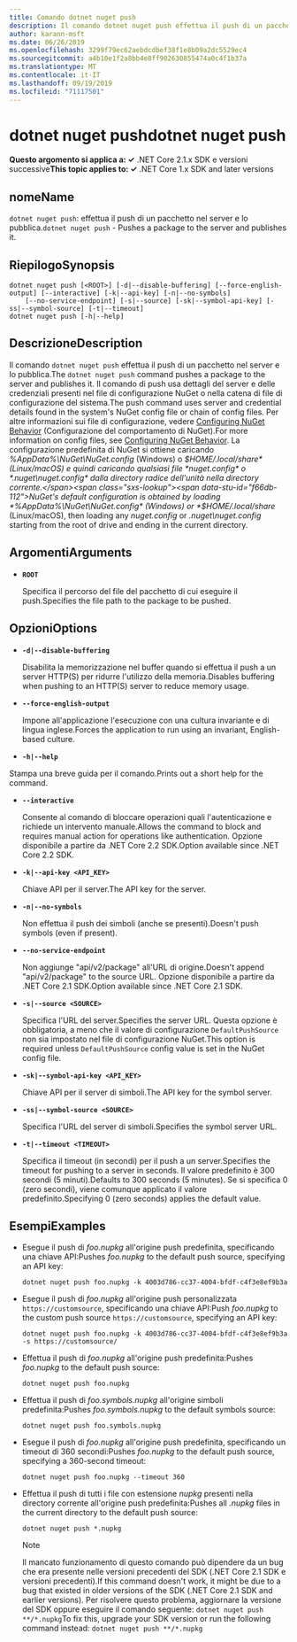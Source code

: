 ```yaml
---
title: Comando dotnet nuget push
description: Il comando dotnet nuget push effettua il push di un pacchetto nel server e lo pubblica.
author: karann-msft
ms.date: 06/26/2019
ms.openlocfilehash: 3299f79ec62aebdcdbef38f1e8b09a2dc5529ec4
ms.sourcegitcommit: a4b10e1f2a8bb4e8ff902630855474a0c4f1b37a
ms.translationtype: MT
ms.contentlocale: it-IT
ms.lasthandoff: 09/19/2019
ms.locfileid: "71117501"
---
```

# <a name="dotnet-nuget-push"></a><span data-ttu-id="f66db-103">dotnet nuget push</span><span class="sxs-lookup"><span data-stu-id="f66db-103">dotnet nuget push</span></span>

<span data-ttu-id="f66db-104">**Questo argomento si applica a: ✓** .NET Core 2.1.x SDK e versioni successive</span><span class="sxs-lookup"><span data-stu-id="f66db-104">**This topic applies to: ✓** .NET Core 1.x SDK and later versions</span></span>

<!-- todo: uncomment when all CLI commands are reviewed
[!INCLUDE [topic-appliesto-net-core-all](../../../includes/topic-appliesto-net-core-all.md)]
-->

## <a name="name"></a><span data-ttu-id="f66db-105">nome</span><span class="sxs-lookup"><span data-stu-id="f66db-105">Name</span></span>

<span data-ttu-id="f66db-106">`dotnet nuget push`: effettua il push di un pacchetto nel server e lo pubblica.</span><span class="sxs-lookup"><span data-stu-id="f66db-106">`dotnet nuget push` - Pushes a package to the server and publishes it.</span></span>

## <a name="synopsis"></a><span data-ttu-id="f66db-107">Riepilogo</span><span class="sxs-lookup"><span data-stu-id="f66db-107">Synopsis</span></span>

```dotnetcli
dotnet nuget push [<ROOT>] [-d|--disable-buffering] [--force-english-output] [--interactive] [-k|--api-key] [-n|--no-symbols]
    [--no-service-endpoint] [-s|--source] [-sk|--symbol-api-key] [-ss|--symbol-source] [-t|--timeout]
dotnet nuget push [-h|--help]
```

## <a name="description"></a><span data-ttu-id="f66db-108">Descrizione</span><span class="sxs-lookup"><span data-stu-id="f66db-108">Description</span></span>

<span data-ttu-id="f66db-109">Il comando `dotnet nuget push` effettua il push di un pacchetto nel server e lo pubblica.</span><span class="sxs-lookup"><span data-stu-id="f66db-109">The `dotnet nuget push` command pushes a package to the server and publishes it.</span></span> <span data-ttu-id="f66db-110">Il comando di push usa dettagli del server e delle credenziali presenti nel file di configurazione NuGet o nella catena di file di configurazione del sistema.</span><span class="sxs-lookup"><span data-stu-id="f66db-110">The push command uses server and credential details found in the system's NuGet config file or chain of config files.</span></span> <span data-ttu-id="f66db-111">Per altre informazioni sui file di configurazione, vedere [Configuring NuGet Behavior](/nuget/consume-packages/configuring-nuget-behavior) (Configurazione del comportamento di NuGet).</span><span class="sxs-lookup"><span data-stu-id="f66db-111">For more information on config files, see [Configuring NuGet Behavior](/nuget/consume-packages/configuring-nuget-behavior).</span></span> <span data-ttu-id="f66db-112">La configurazione predefinita di NuGet si ottiene caricando *%AppData%\NuGet\NuGet.config* (Windows) o *$HOME/.local/share* (Linux/macOS) e quindi caricando qualsiasi file *nuget.config* o *.nuget\nuget.config* dalla directory radice dell'unità nella directory corrente.</span><span class="sxs-lookup"><span data-stu-id="f66db-112">NuGet's default configuration is obtained by loading *%AppData%\NuGet\NuGet.config* (Windows) or *$HOME/.local/share* (Linux/macOS), then loading any *nuget.config* or *.nuget\nuget.config* starting from the root of drive and ending in the current directory.</span></span>

## <a name="arguments"></a><span data-ttu-id="f66db-113">Argomenti</span><span class="sxs-lookup"><span data-stu-id="f66db-113">Arguments</span></span>

* **`ROOT`**

  <span data-ttu-id="f66db-114">Specifica il percorso del file del pacchetto di cui eseguire il push.</span><span class="sxs-lookup"><span data-stu-id="f66db-114">Specifies the file path to the package to be pushed.</span></span>

## <a name="options"></a><span data-ttu-id="f66db-115">Opzioni</span><span class="sxs-lookup"><span data-stu-id="f66db-115">Options</span></span>

* **`-d|--disable-buffering`**

  <span data-ttu-id="f66db-116">Disabilita la memorizzazione nel buffer quando si effettua il push a un server HTTP(S) per ridurre l'utilizzo della memoria.</span><span class="sxs-lookup"><span data-stu-id="f66db-116">Disables buffering when pushing to an HTTP(S) server to reduce memory usage.</span></span>

* **`--force-english-output`**

  <span data-ttu-id="f66db-117">Impone all'applicazione l'esecuzione con una cultura invariante e di lingua inglese.</span><span class="sxs-lookup"><span data-stu-id="f66db-117">Forces the application to run using an invariant, English-based culture.</span></span>

* **`-h|--help`**

<span data-ttu-id="f66db-118">Stampa una breve guida per il comando.</span><span class="sxs-lookup"><span data-stu-id="f66db-118">Prints out a short help for the command.</span></span>

* **`--interactive`**

  <span data-ttu-id="f66db-119">Consente al comando di bloccare operazioni quali l'autenticazione e richiede un intervento manuale.</span><span class="sxs-lookup"><span data-stu-id="f66db-119">Allows the command to block and requires manual action for operations like authentication.</span></span> <span data-ttu-id="f66db-120">Opzione disponibile a partire da .NET Core 2.2 SDK.</span><span class="sxs-lookup"><span data-stu-id="f66db-120">Option available since .NET Core 2.2 SDK.</span></span>

* **`-k|--api-key <API_KEY>`**

  <span data-ttu-id="f66db-121">Chiave API per il server.</span><span class="sxs-lookup"><span data-stu-id="f66db-121">The API key for the server.</span></span>

* **`-n|--no-symbols`**

  <span data-ttu-id="f66db-122">Non effettua il push dei simboli (anche se presenti).</span><span class="sxs-lookup"><span data-stu-id="f66db-122">Doesn't push symbols (even if present).</span></span>

* **`--no-service-endpoint`**

  <span data-ttu-id="f66db-123">Non aggiunge "api/v2/package" all'URL di origine.</span><span class="sxs-lookup"><span data-stu-id="f66db-123">Doesn't append "api/v2/package" to the source URL.</span></span> <span data-ttu-id="f66db-124">Opzione disponibile a partire da .NET Core 2.1 SDK.</span><span class="sxs-lookup"><span data-stu-id="f66db-124">Option available since .NET Core 2.1 SDK.</span></span>

* **`-s|--source <SOURCE>`**

  <span data-ttu-id="f66db-125">Specifica l'URL del server.</span><span class="sxs-lookup"><span data-stu-id="f66db-125">Specifies the server URL.</span></span> <span data-ttu-id="f66db-126">Questa opzione è obbligatoria, a meno che il valore di configurazione `DefaultPushSource` non sia impostato nel file di configurazione NuGet.</span><span class="sxs-lookup"><span data-stu-id="f66db-126">This option is required unless `DefaultPushSource` config value is set in the NuGet config file.</span></span>

* **`-sk|--symbol-api-key <API_KEY>`**

  <span data-ttu-id="f66db-127">Chiave API per il server di simboli.</span><span class="sxs-lookup"><span data-stu-id="f66db-127">The API key for the symbol server.</span></span>

* **`-ss|--symbol-source <SOURCE>`**

  <span data-ttu-id="f66db-128">Specifica l'URL del server di simboli.</span><span class="sxs-lookup"><span data-stu-id="f66db-128">Specifies the symbol server URL.</span></span>

* **`-t|--timeout <TIMEOUT>`**

  <span data-ttu-id="f66db-129">Specifica il timeout (in secondi) per il push a un server.</span><span class="sxs-lookup"><span data-stu-id="f66db-129">Specifies the timeout for pushing to a server in seconds.</span></span> <span data-ttu-id="f66db-130">Il valore predefinito è 300 secondi (5 minuti).</span><span class="sxs-lookup"><span data-stu-id="f66db-130">Defaults to 300 seconds (5 minutes).</span></span> <span data-ttu-id="f66db-131">Se si specifica 0 (zero secondi), viene comunque applicato il valore predefinito.</span><span class="sxs-lookup"><span data-stu-id="f66db-131">Specifying 0 (zero seconds) applies the default value.</span></span>

## <a name="examples"></a><span data-ttu-id="f66db-132">Esempi</span><span class="sxs-lookup"><span data-stu-id="f66db-132">Examples</span></span>

* <span data-ttu-id="f66db-133">Esegue il push di *foo.nupkg* all'origine push predefinita, specificando una chiave API:</span><span class="sxs-lookup"><span data-stu-id="f66db-133">Pushes *foo.nupkg* to the default push source, specifying an API key:</span></span>

  ```dotnetcli
  dotnet nuget push foo.nupkg -k 4003d786-cc37-4004-bfdf-c4f3e8ef9b3a
  ```

* <span data-ttu-id="f66db-134">Esegue il push di *foo.nupkg* all'origine push personalizzata `https://customsource`, specificando una chiave API:</span><span class="sxs-lookup"><span data-stu-id="f66db-134">Push *foo.nupkg* to the custom push source `https://customsource`, specifying an API key:</span></span>

  ```dotnetcli
  dotnet nuget push foo.nupkg -k 4003d786-cc37-4004-bfdf-c4f3e8ef9b3a -s https://customsource/
  ```

* <span data-ttu-id="f66db-135">Effettua il push di *foo.nupkg* all'origine push predefinita:</span><span class="sxs-lookup"><span data-stu-id="f66db-135">Pushes *foo.nupkg* to the default push source:</span></span>

  ```dotnetcli
  dotnet nuget push foo.nupkg
  ```

* <span data-ttu-id="f66db-136">Effettua il push di *foo.symbols.nupkg* all'origine simboli predefinita:</span><span class="sxs-lookup"><span data-stu-id="f66db-136">Pushes *foo.symbols.nupkg* to the default symbols source:</span></span>

  ```dotnetcli
  dotnet nuget push foo.symbols.nupkg
  ```

* <span data-ttu-id="f66db-137">Esegue il push di *foo.nupkg* all'origine push predefinita, specificando un timeout di 360 secondi:</span><span class="sxs-lookup"><span data-stu-id="f66db-137">Pushes *foo.nupkg* to the default push source, specifying a 360-second timeout:</span></span>

  ```dotnetcli
  dotnet nuget push foo.nupkg --timeout 360
  ```

* <span data-ttu-id="f66db-138">Effettua il push di tutti i file con estensione *nupkg* presenti nella directory corrente all'origine push predefinita:</span><span class="sxs-lookup"><span data-stu-id="f66db-138">Pushes all *.nupkg* files in the current directory to the default push source:</span></span>

  ```dotnetcli
  dotnet nuget push *.nupkg
  ```
  
  > [!NOTE]
  > <span data-ttu-id="f66db-139">Il mancato funzionamento di questo comando può dipendere da un bug che era presente nelle versioni precedenti del SDK (.NET Core 2.1 SDK e versioni precedenti).</span><span class="sxs-lookup"><span data-stu-id="f66db-139">If this command doesn't work, it might be due to a bug that existed in older versions of the SDK (.NET Core 2.1 SDK and earlier versions).</span></span>
  > <span data-ttu-id="f66db-140">Per risolvere questo problema, aggiornare la versione del SDK oppure eseguire il comando seguente: `dotnet nuget push **/*.nupkg`</span><span class="sxs-lookup"><span data-stu-id="f66db-140">To fix this, upgrade your SDK version or run the following command instead: `dotnet nuget push **/*.nupkg`</span></span>
